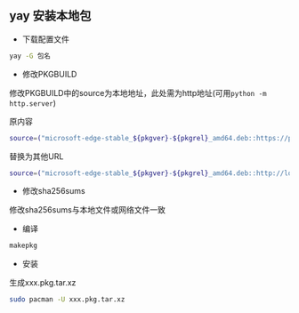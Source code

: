 <!--
 * @Description: 
 * @Version: 1.0
 * @Author: DaLao
 * @Email: dalao_li@163.com
 * @Date: 2022-01-17 01:47:56
 * @LastEditors: DaLao
 * @LastEditTime: 2022-02-16 20:29:09
-->


## yay 安装本地包

- 下载配置文件

```sh
yay -G 包名
```

- 修改PKGBUILD

修改PKGBUILD中的source为本地地址，此处需为http地址(可用`python -m http.server`)

原内容

```sh
source=("microsoft-edge-stable_${pkgver}-${pkgrel}_amd64.deb::https://packages.microsoft.com/repos/edge/pool/main/m/microsoft-edge-stable/microsoft-edge-stable_${pkgver}-${pkgrel}_amd64.deb")
```

替换为其他URL

```sh
source=("microsoft-edge-stable_${pkgver}-${pkgrel}_amd64.deb::http://localhost:8000/microsoft-edge-stable_96.0.1054.62-1_amd64.deb")
```

- 修改sha256sums

修改sha256sums与本地文件或网络文件一致

- 编译

```sh
makepkg
```

- 安装

生成xxx.pkg.tar.xz

```sh
sudo pacman -U xxx.pkg.tar.xz
```